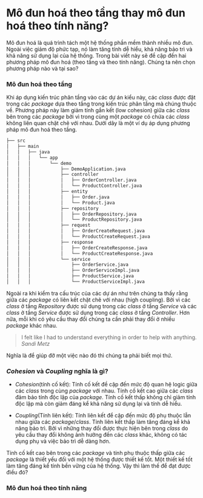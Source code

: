 # Mô đun hoá theo tầng thay mô đun hoá theo tính năng?

Mô đun hoá là quá trình tách một hệ thống phần mềm thành nhiều mô đun. Ngoài việc giảm độ phức tạp, nó làm tăng tính dễ hiểu, khả năng bảo trì và khả năng sử dụng lại của hệ thống. Trong bài viết này sẽ đề cập đến hai phương pháp mô đun hoá (theo tầng và theo tính năng). Chúng ta nên chọn phương pháp nào và tại sao?

### Mô đun hoá theo tầng

Khi áp dụng kiến trúc phân tầng vào các dự án kiểu này, các *class* được đặt trong các *package* dựa theo tầng trong kiến trúc phân tầng mà chúng thuộc về. Phương pháp này làm giảm tính gắn kết (low cohesion) giữa các *class* bên trong các *package* bởi vì trong cùng một *package* có chứa các *class* không liên quan chặt chẽ với nhau. Dưới dây là một ví dụ áp dụng phương pháp mô đun hoá theo tầng.

```bash
├── src
│   ├── main
│   │   ├── java
│   │   │   └── app
│   │   │       └── demo
│   │   │           ├── DemoApplication.java
│   │   │           ├── controller
│   │   │           │   ├── OrderController.java
│   │   │           │   └── ProductController.java
│   │   │           ├── entity
│   │   │           │   ├── Order.java
│   │   │           │   └── Product.java
│   │   │           ├── repository
│   │   │           │   ├── OrderRepository.java
│   │   │           │   └── ProductRepository.java
│   │   │           ├── request
│   │   │           │   ├── OrderCreateRequest.java
│   │   │           │   └── ProductCreateRequest.java
│   │   │           ├── response
│   │   │           │   ├── OrderCreateResponse.java
│   │   │           │   └── ProductCreateResponse.java
│   │   │           └── service
│   │   │               ├── OrderService.java
│   │   │               ├── OrderServiceImpl.java
│   │   │               ├── ProductService.java
│   │   │               └── ProductServiceImpl.java
```

Ngoài ra khi kiểm tra cấu trúc của các dự án như trên chúng ta thấy rằng giữa các *package* có liên kết chặt chẽ với nhau (high coupling). Bởi vì các *class* ở tầng *Repository* được sử dụng trong các *class* ở tầng *Service* và các *class* ở tầng *Service* được sử dụng trong các *class* ở tầng *Controller*. Hơn nữa, mỗi khi có yêu cầu thay đổi chúng ta cần phải thay đổi ở nhiều *package* khác nhau.

> I felt like I had to understand everything in order to help with anything. <cite>Sandi Metz</cite>

Nghĩa là để giúp đỡ một việc nào đó thì chúng ta phải biết mọi thứ.

### *Cohesion* và *Coupling* nghĩa là gì?

- *Cohesion*(tính cố kết): Tính cố kết đề cập đến mức độ quan hệ logic giữa các *class* trong cùng *package* với nhau. Tính cố kết cao giữa các *class* đảm bảo tính độc lập của *package*. Tính cố kết thấp không chỉ giảm tính độc lập mà còn giảm đáng kể khả năng sử dụng lại và tính dễ hiểu.
  
- *Coupling*(Tính liên kết): Tính liên kết để cập đến mức độ phụ thuộc lẫn nhau giữa các *package*/*class*. Tính liên kết thấp làm tăng đáng kể khả năng bảo trì. Bởi vì những thay đổi được thực hiện bên trong *class* do yêu cầu thay đổi không ảnh hưởng đến các *class* khác, không có tác dụng phụ và việc bảo trì dễ dàng hơn.

Tính cố kết cao bên trong các *package* và tính phụ thuộc thấp giữa các *package* là thiết yếu đối với một hệ thống được thiết kế tốt. Một thiết kế tốt làm tăng đáng kể tính bền vững của hệ thống. Vậy thì làm thế để đạt được điều đó?

### Mô đun hoá theo tính năng



